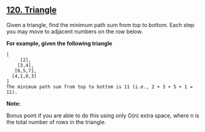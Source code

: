 ## [120. Triangle](https://leetcode.com/problems/triangle/)

Given a triangle, find the minimum path sum from top to bottom. Each step you may move to adjacent numbers on the row below.

**For example, given the following triangle**

```
[
     [2],
    [3,4],
   [6,5,7],
  [4,1,8,3]
]
The minimum path sum from top to bottom is 11 (i.e., 2 + 3 + 5 + 1 = 11).
```

**Note:**

Bonus point if you are able to do this using only O(n) extra space, where n is the total number of rows in the triangle.
